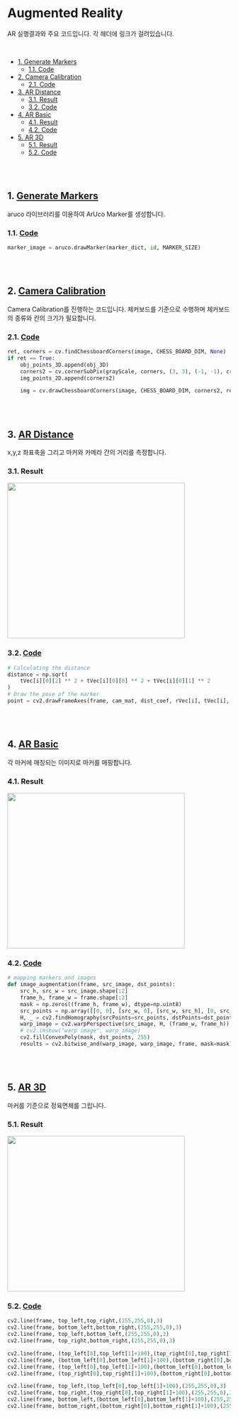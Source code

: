 # Augmented Reality <!-- omit in toc -->

AR 실행결과와 주요 코드입니다. 각 헤더에 링크가 걸려있습니다.

<br>

- [1. Generate Markers](#1-generate-markers)
  - [1.1. Code](#11-code)
- [2. Camera Calibration](#2-camera-calibration)
  - [2.1. Code](#21-code)
- [3. AR Distance](#3-ar-distance)
  - [3.1. Result](#31-result)
  - [3.2. Code](#32-code)
- [4. AR Basic](#4-ar-basic)
  - [4.1. Result](#41-result)
  - [4.2. Code](#42-code)
- [5. AR 3D](#5-ar-3d)
  - [5.1. Result](#51-result)
  - [5.2. Code](#52-code)

<br><br>

## 1. [Generate Markers](https://github.com/swywssaid/robot-vision/tree/main/augmented-reality/GENERATE_MARKERS)
aruco 라이브러리를 이용하여 ArUco Marker를 생성합니다.
### 1.1. [Code](https://github.com/swywssaid/robot-vision/blob/main/augmented-reality/GENERATE_MARKERS/main.py#L10)
```python
marker_image = aruco.drawMarker(marker_dict, id, MARKER_SIZE)
```
<br><br>

## 2. [Camera Calibration](https://github.com/swywssaid/robot-vision/tree/main/augmented-reality/CAMERA_CALIBRATION)
Camera Calibration를 진행하는 코드입니다. 체커보드를 기준으로 수행하며 체커보드의 종류와 칸의 크기가 필요합니다. 
### 2.1. [Code](https://github.com/swywssaid/robot-vision/blob/main/augmented-reality/CAMERA_CALIBRATION/camera_calibration.py#L42)
```python
ret, corners = cv.findChessboardCorners(image, CHESS_BOARD_DIM, None)
if ret == True:
    obj_points_3D.append(obj_3D)
    corners2 = cv.cornerSubPix(grayScale, corners, (3, 3), (-1, -1), criteria)
    img_points_2D.append(corners2)

    img = cv.drawChessboardCorners(image, CHESS_BOARD_DIM, corners2, ret)
```
<br><br>

## 3. [AR Distance](https://github.com/swywssaid/robot-vision/tree/main/augmented-reality/AR_DISTANCE)
x,y,z 좌표축을 그리고 마커와 카메라 간의 거리를 측정합니다.
### 3.1. Result
<img src="augmented-reality/AR_DISTANCE/AR_DISTANCE_RESULT.gif" width="400" height="350">

<br>

### 3.2. [Code](https://github.com/swywssaid/robot-vision/blob/main/augmented-reality/AR_DISTANCE/main.py#L55)
```python
# Calculating the distance
distance = np.sqrt(
    tVec[i][0][2] ** 2 + tVec[i][0][0] ** 2 + tVec[i][0][1] ** 2
)
# Draw the pose of the marker
point = cv2.drawFrameAxes(frame, cam_mat, dist_coef, rVec[i], tVec[i], 4, 4)
```

<br><br>

## 4. [AR Basic](https://github.com/swywssaid/robot-vision/tree/main/augmented-reality/AR_BASIC)
각 마커에 매칭되는 이미지로 마커를 매핑합니다.
### 4.1. Result
<img src="augmented-reality/AR_BASIC/AR_BASIC_RESULT.gif" width="400" height="350">

<br>

### 4.2. [Code](https://github.com/swywssaid/robot-vision/blob/main/augmented-reality/AR_BASIC/main.py#L7)
```python
# mapping markers and images
def image_augmentation(frame, src_image, dst_points):
    src_h, src_w = src_image.shape[:2]
    frame_h, frame_w = frame.shape[:2]
    mask = np.zeros((frame_h, frame_w), dtype=np.uint8)
    src_points = np.array([[0, 0], [src_w, 0], [src_w, src_h], [0, src_w]])
    H, _ = cv2.findHomography(srcPoints=src_points, dstPoints=dst_points)
    warp_image = cv2.warpPerspective(src_image, H, (frame_w, frame_h))
    # cv2.imshow("warp image", warp_image)
    cv2.fillConvexPoly(mask, dst_points, 255)
    results = cv2.bitwise_and(warp_image, warp_image, frame, mask=mask)
```
<br><br>

## 5. [AR 3D](https://github.com/swywssaid/robot-vision/tree/main/augmented-reality/AR_3D)
마커를 기준으로 정육면체를 그립니다.
### 5.1. Result
<img src="augmented-reality/AR_3D/AR_3D_RESULT.gif" width="400" height="350">

<br>

### 5.2. [Code](https://github.com/swywssaid/robot-vision/blob/main/augmented-reality/AR_3D/main.py#L78)
```python
cv2.line(frame, top_left,top_right,(255,255,0),3)
cv2.line(frame, bottom_left,bottom_right,(255,255,0),3)
cv2.line(frame, top_left,bottom_left,(255,255,0),3)
cv2.line(frame, top_right,bottom_right,(255,255,0),3)

cv2.line(frame, (top_left[0],top_left[1]+100),(top_right[0],top_right[1]+100),(255,255,0),3)
cv2.line(frame, (bottom_left[0],bottom_left[1]+100),(bottom_right[0],bottom_right[1]+100),(255,255,0),3)
cv2.line(frame, (top_left[0],top_left[1]+100),(bottom_left[0],bottom_left[1]+100),(255,255,0),3)
cv2.line(frame, (top_right[0],top_right[1]+100),(bottom_right[0],bottom_right[1]+100),(255,255,0),3)

cv2.line(frame, top_left,(top_left[0],top_left[1]+100),(255,255,0),3)
cv2.line(frame, top_right,(top_right[0],top_right[1]+100),(255,255,0),3)
cv2.line(frame, bottom_left,(bottom_left[0],bottom_left[1]+100),(255,255,0),3)
cv2.line(frame, bottom_right,(bottom_right[0],bottom_right[1]+100),(255,255,0),3)
```